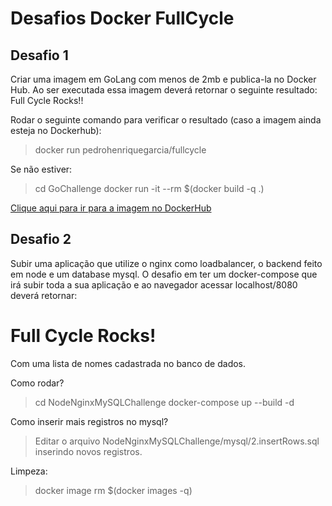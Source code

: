 # Desafios Docker FullCycle

## Desafio 1

Criar uma imagem em GoLang com menos de 2mb e publica-la no Docker Hub. Ao ser executada essa imagem deverá retornar o seguinte resultado: Full Cycle Rocks!!

Rodar o seguinte comando para verificar o resultado (caso a imagem ainda esteja no Dockerhub): 

> docker run pedrohenriquegarcia/fullcycle

Se não estiver:
> cd GoChallenge
> docker run -it --rm $(docker build -q .)

[Clique aqui para ir para a imagem no DockerHub](https://hub.docker.com/repository/docker/pedrohenriquegarcia/fullcycle/general)

## Desafio 2

Subir uma aplicação que utilize o nginx como loadbalancer, o backend feito em node e um database mysql. O desafio em ter um docker-compose que irá subir toda a sua aplicação e ao navegador acessar localhost/8080 deverá retornar:
<h1>Full Cycle Rocks!</h1>

Com uma lista de nomes cadastrada no banco de dados.

Como rodar?
> cd NodeNginxMySQLChallenge
> docker-compose up --build -d

Como inserir mais registros no mysql?
> Editar o arquivo NodeNginxMySQLChallenge/mysql/2.insertRows.sql inserindo novos registros.

Limpeza:
> docker image rm $(docker images -q)